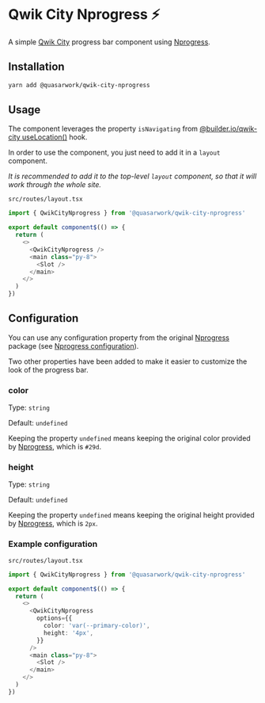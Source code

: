# Qwik City Nprogress ⚡️

A simple [Qwik City][qwik-city] progress bar component using [Nprogress][nprogress].

## Installation

```bash
yarn add @quasarwork/qwik-city-nprogress
```

## Usage

The component leverages the property `isNavigating` from [@builder.io/qwik-city useLocation()][use-location] hook.

In order to use the component, you just need to add it in a `layout` component.

_It is recommended to add it to the top-level `layout` component, so that it will work through the whole site._

`src/routes/layout.tsx`

```typescript
import { QwikCityNprogress } from '@quasarwork/qwik-city-nprogress'

export default component$(() => {
  return (
    <>
      <QwikCityNprogress />
      <main class="py-8">
        <Slot />
      </main>
    </>
  )
})
```

## Configuration

You can use any configuration property from the original [Nprogress][nprogress] package (see [Nprogress configuration](https://github.com/rstacruz/nprogress#configuration)).

Two other properties have been added to make it easier to customize the look of the progress bar.

### color

Type: `string`

Default: `undefined`

Keeping the property `undefined` means keeping the original color provided by [Nprogress][nprogress], which is `#29d`.

### height

Type: `string`

Default: `undefined`

Keeping the property `undefined` means keeping the original height provided by [Nprogress][nprogress], which is `2px`.

### Example configuration

`src/routes/layout.tsx`

```typescript
import { QwikCityNprogress } from '@quasarwork/qwik-city-nprogress'

export default component$(() => {
  return (
    <>
      <QwikCityNprogress
        options={{
          color: 'var(--primary-color)',
          height: '4px',
        }}
      />
      <main class="py-8">
        <Slot />
      </main>
    </>
  )
})
```

[qwik-city]: https://qwik.builder.io/
[nprogress]: https://ricostacruz.com/nprogress/
[use-location]: https://qwik.builder.io/docs/api/#uselocation
